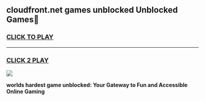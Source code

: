
## cloudfront.net games unblocked Unblocked Games👋
<h3>
<a href="https://premium.freeplayer.one?title=cloudfront.net_games_unblocked&ref=16F">CLICK TO PLAY</a></h3>
<hr>

<h3>
<a href="https://premium.freeplayer.one?title=cloudfront.net_games_unblocked&ref=16F">CLICK 2 PLAY</a>
  
</h3>

<a href="https://premium.freeplayer.one?title=cloudfront.net_games_unblocked&ref=16F/"><img src="https://clearcache.store/games.png"></a>


**worlds hardest game unblocked: Your Gateway to Fun and Accessible Online Gaming**
